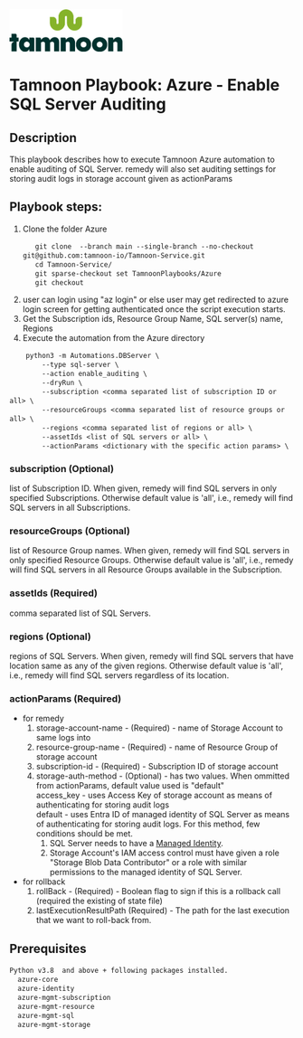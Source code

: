 
<img src="../../../images/icons/Tamnoon.png" width="200"/>

# Tamnoon Playbook: Azure  - Enable SQL Server Auditing


## Description
This playbook describes how to execute Tamnoon Azure automation to enable auditing of SQL Server.
remedy will also set auditing settings for storing audit logs in storage account given as actionParams

## Playbook steps:
1. Clone the folder Azure
   ``````
      git clone  --branch main --single-branch --no-checkout git@github.com:tamnoon-io/Tamnoon-Service.git
      cd Tamnoon-Service/
      git sparse-checkout set TamnoonPlaybooks/Azure
      git checkout

   ``````  
2. user can login using "az login" or else user may get redirected to azure login screen for getting authenticated once the script execution starts.
3. Get the Subscription ids, Resource Group Name, SQL server(s) name, Regions
4. Execute the automation from the Azure directory

``````
    python3 -m Automations.DBServer \
        --type sql-server \
        --action enable_auditing \
        --dryRun \
        --subscription <comma separated list of subscription ID or all> \
        --resourceGroups <comma separated list of resource groups or all> \
        --regions <comma separated list of regions or all> \
        --assetIds <list of SQL servers or all> \
        --actionParams <dictionary with the specific action params> \

``````
### subscription (Optional)
 list of Subscription ID. When given, remedy will find SQL servers in only specified Subscriptions. Otherwise default value is 'all', i.e., remedy will find SQL servers in all Subscriptions.
  
### resourceGroups (Optional)
 list of Resource Group names. When given, remedy will find SQL servers in only specified Resource Groups. Otherwise default value is 'all', i.e., remedy will find SQL servers in all Resource Groups available in the Subscription. 

### assetIds (Required)
 comma separated list of SQL Servers.

### regions (Optional)
 regions of SQL Servers. When given, remedy will find SQL servers that have location same as any of the given regions. Otherwise default value is 'all', i.e., remedy will find SQL servers regardless of its location. 

### actionParams (Required)
   -  for remedy
      1. storage-account-name - (Required) - name of Storage Account to same logs into  
      2. resource-group-name - (Required) - name of Resource Group of storage account  
      3. subscription-id - (Required) - Subscription ID of storage account  
      4. storage-auth-method - (Optional) - has two values. When ommitted from actionParams, default value used is "default"  
         access_key - uses Access Key of storage account as means of authenticating for storing audit logs  
         default - uses Entra ID of managed identity of SQL Server as means of authenticating for storing audit logs. For this method, few conditions should be met.
            1. SQL Server needs to have a [Managed Identity](https://learn.microsoft.com/en-gb/entra/identity/managed-identities-azure-resources/overview). 
            2. Storage Account's IAM access control must have given a role "Storage Blob Data Contributor" or a role with similar permissions to the managed identity of SQL Server.  
   - for rollback 
      1. rollBack - (Required) - Boolean flag to sign if this is a rollback call (required the existing of state file)
      2. lastExecutionResultPath (Required) - The path for the last execution that we want to roll-back from.



## Prerequisites 
    Python v3.8  and above + following packages installed.    
      azure-core
      azure-identity
      azure-mgmt-subscription
      azure-mgmt-resource
      azure-mgmt-sql
      azure-mgmt-storage

